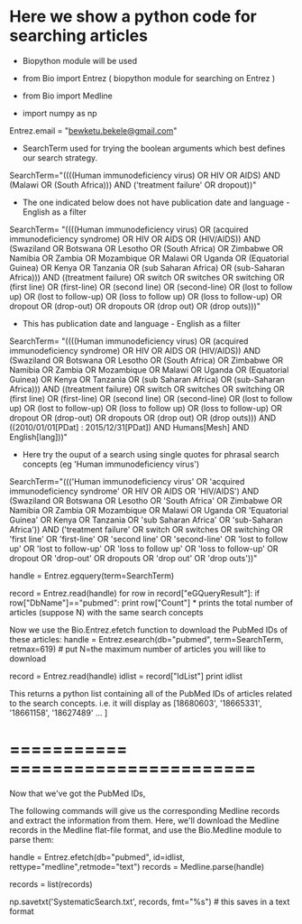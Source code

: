 # Here we show a python code for searching articles #

* Biopython module will be used 

* from Bio import Entrez   ( biopython module for searching on Entrez )
* from Bio import Medline
* import numpy as np

Entrez.email = "bewketu.bekele@gmail.com"  

* SearchTerm used for trying the boolean arguments which best defines our search strategy. 

SearchTerm="((((Human immunodeficiency virus) OR HIV OR AIDS) AND (Malawi OR (South Africa))) AND ('treatment failure' OR dropout))"

* The one indicated below does not have publication date and language - English as a filter

SearchTerm= "((((Human immunodeficiency virus) OR (acquired immunodeficiency syndrome) OR HIV OR AIDS OR (HIV/AIDS)) AND (Swaziland OR Botswana OR Lesotho OR (South Africa) OR Zimbabwe OR Namibia OR Zambia OR Mozambique OR Malawi OR Uganda OR (Equatorial Guinea) OR Kenya OR Tanzania OR (sub Saharan Africa) OR (sub-Saharan Africa)))  AND ((treatment failure) OR switch OR switches OR switching OR (first line) OR (first-line) OR (second line) OR (second-line) OR (lost to follow up) OR (lost to follow-up) OR (loss to follow up) OR (loss to follow-up) OR dropout OR (drop-out) OR dropouts OR (drop out) OR (drop outs)))" 

* This has publication date and language - English as a filter

SearchTerm= "((((Human immunodeficiency virus) OR (acquired immunodeficiency syndrome) OR HIV OR AIDS OR (HIV/AIDS)) AND (Swaziland OR Botswana OR Lesotho OR (South Africa) OR Zimbabwe OR Namibia OR Zambia OR Mozambique OR Malawi OR Uganda OR (Equatorial Guinea) OR Kenya OR Tanzania OR (sub Saharan Africa) OR (sub-Saharan Africa)))  AND ((treatment failure) OR switch OR switches OR switching OR (first line) OR (first-line) OR (second line) OR (second-line) OR (lost to follow up) OR (lost to follow-up) OR (loss to follow up) OR (loss to follow-up) OR dropout OR (drop-out) OR dropouts OR (drop out) OR (drop outs)))  AND  ((2010/01/01[PDat] : 2015/12/31[PDat]) AND Humans[Mesh] AND English[lang]))"

* Here try the ouput of a search using single quotes for phrasal search concepts (eg  'Human immunodeficiency virus') 

SearchTerm="((('Human immunodeficiency virus' OR 'acquired immunodeficiency syndrome' OR HIV OR AIDS OR 'HIV/AIDS') AND (Swaziland OR Botswana OR Lesotho OR 'South Africa' OR Zimbabwe OR Namibia OR Zambia OR Mozambique OR Malawi OR Uganda OR 'Equatorial Guinea' OR Kenya OR Tanzania OR 'sub Saharan Africa' OR 'sub-Saharan Africa'))  AND ('treatment failure' OR switch OR switches OR switching OR 'first line' OR 'first-line' OR 'second line' OR 'second-line' OR  'lost to follow up' OR 'lost to follow-up' OR 'loss to follow up' OR 'loss to follow-up' OR dropout OR 'drop-out' OR dropouts OR 'drop out' OR 'drop outs'))"

handle = Entrez.egquery(term=SearchTerm)

record = Entrez.read(handle)
for row in record["eGQueryResult"]:
	if row["DbName"]=="pubmed":
		print row["Count"]		* prints the total number of articles (suppose N) with the same search concepts

Now we use the Bio.Entrez.efetch function to download the PubMed IDs of these articles:
handle = Entrez.esearch(db="pubmed", term=SearchTerm, retmax=619)  # put N=the maximum number of articles you will like to download

record = Entrez.read(handle)
idlist = record["IdList"]
print idlist

This returns a python list containing all of the PubMed IDs of articles related to the search concepts. i.e. it will display as [18680603', '18665331', '18661158', '18627489' ... ]

# ===========  ======================= 
Now that we've got the PubMed IDs, 

The following commands will give us the corresponding Medline records and extract the information from them. Here, we'll download the Medline records in the Medline flat-file format, and use the Bio.Medline module to parse them:

handle = Entrez.efetch(db="pubmed", id=idlist, rettype="medline",retmode="text")
records = Medline.parse(handle)

records = list(records)

np.savetxt('SystematicSearch.txt', records, fmt="%s") # this saves in a text format
